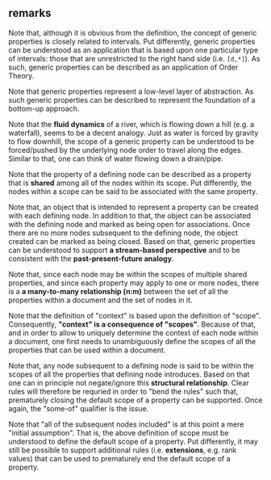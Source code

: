 
<!-- ======================================================================= -->
## remarks

Note that, although it is obvious from the definition, the concept of generic
properties is closely related to intervals. Put differently, generic properties
can be understood as an application that is based upon one particular type of
intervals: those that are unrestricted to the right hand side (i.e. `[d,*]`).
As such, generic properties can be described as an application of Order Theory.

Note that generic properties represent a low-level layer of abstraction.
As such generic properties can be described to represent the foundation
of a bottom-up approach.

Note that the **fluid dynamics** of a river, which is flowing down a hill (e.g.
a waterfall), seems to be a decent analogy. Just as water is forced by gravity
to flow downhill, the scope of a generic property can be understood to be
forced/pushed by the underlying node order to travel along the edges. Similar
to that, one can think of water flowing down a drain/pipe.

Note that the property of a defining node can be described as a property that
is **shared** among all of the nodes within its scope. Put differently, the
nodes within a scope can be said to be associated with the same property.

Note that, an object that is intended to represent a property can be created
with each defining node. In addition to that, the object can be associated with
the defining node and marked as being open for associations. Once there are no
more nodes subsequent to the defining node, the object created can be marked as
being closed. Based on that, generic properties can be understood to support
**a stream-based perspective** and to be consistent with the
**past-present-future analogy**.

Note that, since each node may be within the scopes of multiple shared
properties, and since each property may apply to one or more nodes, there is
a **a many-to-many relationship (n:m)** between the set of all the properties
within a document and the set of nodes in it.

Note that the definition of "context" is based upon the definition of "scope".
Consequently, **"context" is a consequence of "scopes"**. Because of that,
and in order to allow to uniquely determine the context of each node within
a document, one first needs to unambiguously define the scopes of all the
properties that can be used within a document.

Note that, any node subsequent to a defining node is said to be within the
scopes of all the properties that defining node introduces. Based on that
one can in principle not negate/ignore this **structural relationship**.
Clear rules will therefore be requried in order to "bend the rules" such
that, prematurely closing the default scope of a property can be supported.
Once again, the "some-of" qualifier is the issue.

Note that "all of the subsequent nodes included" is at this point a mere
"initial assumption". That is, the above definition of scope must be understood
to define the default scope of a property. Put differently, it may still be
possible to support additional rules (i.e. **extensions**, e.g. rank values)
that can be used to prematurely end the default scope of a property.
